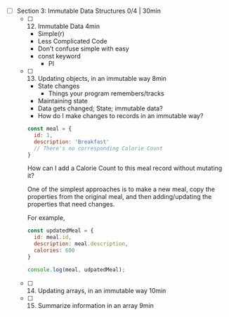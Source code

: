 - [ ] Section 3: Immutable Data Structures 0/4 | 30min
  - [ ] 12. Immutable Data 4min
    - Simple(r)
    - Less Complicated Code
    - Don't confuse simple with easy
    - const keyword
      - PI
  - [ ] 13. Updating objects, in an immutable way 8min
    - State changes
      - Things your program remembers/tracks
    - Maintaining state
    - Data gets changed; State; immutable data?
    - How do I make changes to records in an immutable way?
    
    ```javascript
    const meal = {
      id: 1,
      description: 'Breakfast'
      // There's no corresponding Calorie Count
    }
    ```
    
    How can I add a Calorie Count to this meal record without mutating it?
    
    One of the simplest approaches is to make a new meal, copy the properties from the original meal, and then adding/updating the properties that need changes.
    
    For example,
    
    ```javascript
    const updatedMeal = {
      id: meal.id,
      description: meal.description,
      calories: 600
    }
    
    console.log(meal, udpatedMeal);
    ```
    
  - [ ] 14. Updating arrays, in an immutable way 10min
  - [ ] 15. Summarize information in an array 9min
